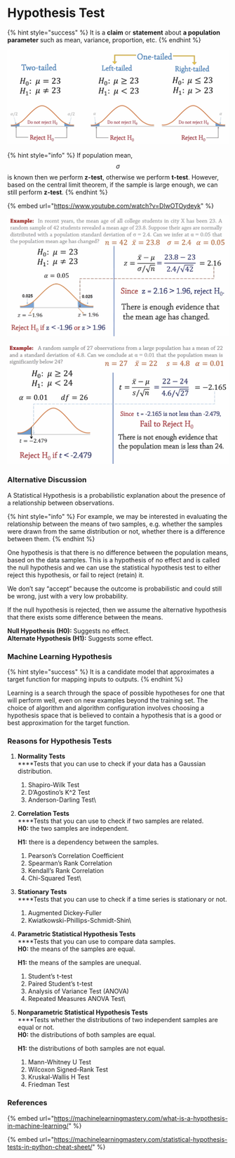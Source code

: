 # Hypothesis Test

{% hint style="success" %}
It is a **claim** or **statement** about **a population parameter** such as mean, variance, proportion, etc.
{% endhint %}

![](<../.gitbook/assets/Screen Shot 2020-12-23 at 3.43.50 PM.png>)

{% hint style="info" %}
If population mean, $$\sigma$$ is known then we perform **z-test**, otherwise we perform **t-test**. However, based on the central limit theorem, if the sample is large enough, we can still perform **z-test**.
{% endhint %}

{% embed url="https://www.youtube.com/watch?v=DlwOTOydeyk" %}



![](<../.gitbook/assets/Screen Shot 2020-12-23 at 3.48.58 PM.png>)

![](<../.gitbook/assets/Screen Shot 2020-12-23 at 3.52.05 PM.png>)

### Alternative Discussion

A Statistical Hypothesis is a probabilistic explanation about the presence of a relationship between observations.

{% hint style="info" %}
For example, we may be interested in evaluating the relationship between the means of two samples, e.g. whether the samples were drawn from the same distribution or not, whether there is a difference between them.&#x20;
{% endhint %}

One hypothesis is that there is no difference between the population means, based on the data samples. This is a hypothesis of no effect and is called the null hypothesis and we can use the statistical hypothesis test to either reject this hypothesis, or fail to reject (retain) it.&#x20;

We don’t say “accept” because the outcome is probabilistic and could still be wrong, just with a very low probability.&#x20;

If the null hypothesis is rejected, then we assume the alternative hypothesis that there exists some difference between the means.&#x20;

**Null Hypothesis (H0):** Suggests no effect. \
**Alternate Hypothesis (H1):** Suggests some effect.

### Machine Learning Hypothesis

{% hint style="success" %}
It is a candidate model that approximates a target function for mapping inputs to outputs.
{% endhint %}

Learning is a search through the space of possible hypotheses for one that will perform well, even on new examples beyond the training set. The choice of algorithm and algorithm configuration involves choosing a hypothesis space that is believed to contain a hypothesis that is a good or best approximation for the target function.

### Reasons for Hypothesis Tests

1. **Normality Tests**\
   ****Tests that you can use to check if your data has a Gaussian distribution.
   1. Shapiro-Wilk Test
   2. D’Agostino’s K^2 Test
   3. Anderson-Darling Test\

2.  **Correlation Tests**\
    ****Tests that you can use to check if two samples are related.\
    **H0:** the two samples are independent.

    **H1:** there is a dependency between the samples.

    1. Pearson’s Correlation Coefficient
    2. Spearman’s Rank Correlation
    3. Kendall’s Rank Correlation
    4. Chi-Squared Test\

3. **Stationary Tests**\
   ****Tests that you can use to check if a time series is stationary or not.
   1. Augmented Dickey-Fuller
   2. Kwiatkowski-Phillips-Schmidt-Shin\

4.  **Parametric Statistical Hypothesis Tests**\
    ****Tests that you can use to compare data samples.\
    **H0:** the means of the samples are equal.

    **H1:** the means of the samples are unequal.

    1. Student’s t-test
    2. Paired Student’s t-test
    3. Analysis of Variance Test (ANOVA)
    4. Repeated Measures ANOVA Test\

5.  **Nonparametric Statistical Hypothesis Tests**\
    ****Tests whether the distributions of two independent samples are equal or not.\
    **H0:** the distributions of both samples are equal.

    **H1:** the distributions of both samples are not equal.

    1. Mann-Whitney U Test
    2. Wilcoxon Signed-Rank Test
    3. Kruskal-Wallis H Test
    4. Friedman Test



### References

{% embed url="https://machinelearningmastery.com/what-is-a-hypothesis-in-machine-learning/" %}

{% embed url="https://machinelearningmastery.com/statistical-hypothesis-tests-in-python-cheat-sheet/" %}

